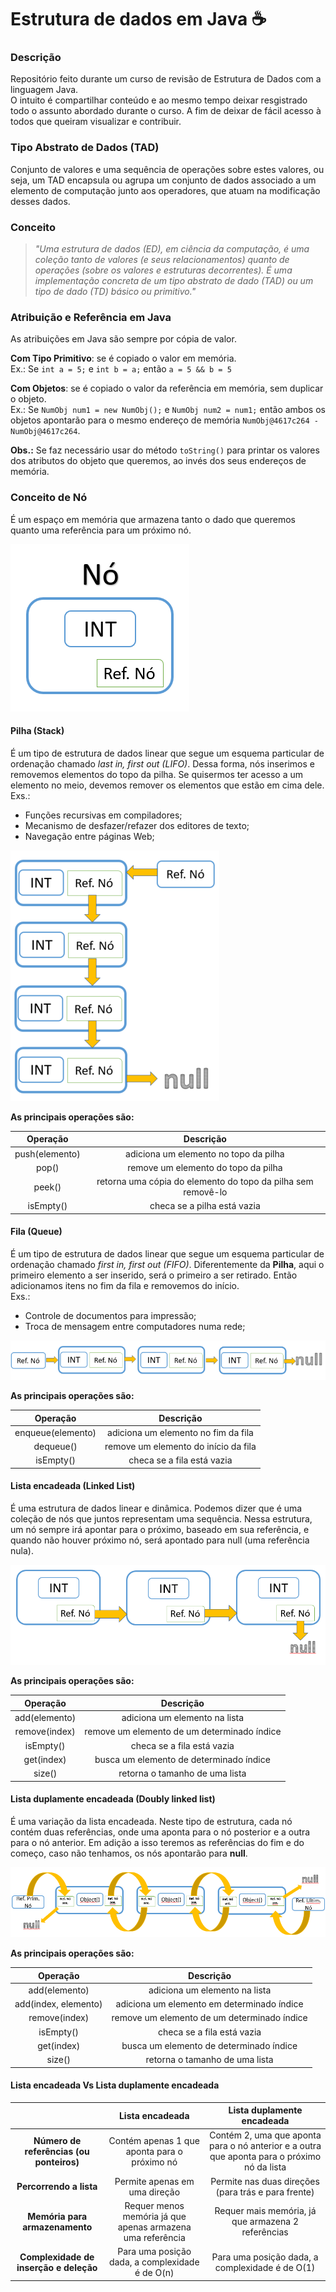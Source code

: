 # Estrutura de dados em Java  :coffee:

### Descrição  

Repositório feito durante um curso de revisão de Estrutura de Dados com a linguagem Java.  
O intuito é compartilhar conteúdo e ao mesmo tempo deixar resgistrado todo o assunto abordado durante o curso. A fim de deixar de fácil acesso à todos que queiram visualizar e contribuir.

### Tipo Abstrato de Dados (TAD)  

Conjunto de valores e uma sequência de operações sobre estes valores, ou seja, um TAD encapsula ou agrupa um conjunto de dados associado a um elemento de computação junto aos operadores, que atuam na modificação desses dados.

### Conceito  

> *"Uma estrutura de dados (ED), em ciência da computação, é uma coleção tanto de valores (e seus  relacionamentos) quanto de operações (sobre os valores e estruturas decorrentes). É uma implementação concreta de um tipo abstrato de dado (TAD) ou um tipo de dado (TD) básico ou primitivo."*

### Atribuição e Referência em Java  

As atribuições em Java são sempre por cópia de valor.  

**Com Tipo Primitivo**: se é copiado o valor em memória.  
Ex.: Se `int a = 5;` e `int b = a;` então `a = 5 && b = 5`  

**Com Objetos**: se é copiado o valor da referência em memória, sem duplicar o objeto.  
Ex.: Se `NumObj num1 = new NumObj();` e `NumObj num2 = num1;` então ambos os objetos apontarão para o mesmo endereço de memória `NumObj@4617c264 - NumObj@4617c264`.  

**Obs.:** Se faz necessário usar do método `toString()` para printar os valores dos atributos do objeto que queremos, ao invés dos seus endereços de memória.  

### Conceito de Nó  

É um espaço em memória que armazena tanto o dado que queremos quanto uma referência para um próximo nó.  

![Conceito de nó](img/no.png)  

#### Pilha (Stack)  

É um tipo de estrutura de dados linear que segue um esquema particular de ordenação chamado *last in, first out (LIFO)*. Dessa forma, nós inserimos e removemos elementos do topo da pilha. Se quisermos ter acesso a um elemento no meio, devemos remover os elementos que estão em cima dele.  
Exs.:  
- Funções recursivas em compiladores;  
- Mecanismo de desfazer/refazer dos editores de texto;  
- Navegação entre páginas Web;  

![Pilha](img/pilha.png)  

**As principais operações são:**  

|    Operação    |                           Descrição                          |
|:--------------:|:------------------------------------------------------------:|
| push(elemento) |             adiciona um elemento no topo da pilha            |
|      pop()     |              remove um elemento do topo da pilha             |
|     peek()     | retorna uma cópia do elemento do topo da pilha sem removê-lo |
|    isEmpty()   |                  checa se a pilha está vazia                 |  

#### Fila (Queue)  

É um tipo de estrutura de dados linear que segue um esquema particular de ordenação chamado *first in, first out (FIFO)*. Diferentemente da **Pilha**, aqui o primeiro elemento a ser inserido, será o primeiro a ser retirado. Então adicionamos itens no fim da fila e removemos do início.  
Exs.:  
- Controle de documentos para impressão;  
- Troca de mensagem entre computadores numa rede;  

![Fila](img/fila.png)   

**As principais operações são:**  

|      Operação     |               Descrição              |
|:-----------------:|:------------------------------------:|
| enqueue(elemento) |  adiciona um elemento no fim da fila |
|     dequeue()     | remove um elemento do início da fila |
|     isEmpty()     |      checa se a fila está vazia      |  

#### Lista encadeada (Linked List)  

É uma estrutura de dados linear e dinâmica. Podemos dizer que é uma coleção de nós que juntos representam uma sequência. Nessa estrutura, um nó sempre irá apontar para o próximo, baseado em sua referência, e quando não houver próximo nó, será apontado para null (uma referência nula).

![Lista encadeada](img/lista-encadeada.png)  

**As principais operações são:**  

|    Operação   |                  Descrição                  |
|:-------------:|:-------------------------------------------:|
| add(elemento) |        adiciona um elemento na lista        |
| remove(index) | remove um elemento de um determinado índice |
|   isEmpty()   |          checa se a fila está vazia         |
|   get(index)  |   busca um elemento de determinado índice   |
|     size()    |        retorna o tamanho de uma lista       |

#### Lista duplamente encadeada (Doubly linked list)

É uma variação da lista encadeada. Neste tipo de estrutura, cada nó contém duas referências, onde uma aponta para o nó posterior e a outra para o nó anterior. Em adição a isso teremos as referências do fim e do começo, caso não tenhamos, os nós apontarão para **null**.  

![Lista Duplamente Encadeada](img/lista-duplamente-encadeada.png)
  

**As principais operações são:**  

|       Operação       |                  Descrição                  |
|:--------------------:|:-------------------------------------------:|
|     add(elemento)    |        adiciona um elemento na lista        |
| add(index, elemento) |  adiciona um elemento em determinado índice |
|     remove(index)    | remove um elemento de um determinado índice |
|       isEmpty()      |          checa se a fila está vazia         |
|      get(index)      |   busca um elemento de determinado índice   |
|        size()        |        retorna o tamanho de uma lista       |

#### Lista encadeada Vs Lista duplamente encadeada

|                                          |                       Lista encadeada                      |                                  Lista duplamente encadeada                                 |
|:----------------------------------------:|:----------------------------------------------------------:|:-------------------------------------------------------------------------------------------:|
| **Número de referências (ou ponteiros)** |        Contém apenas 1 que aponta para o próximo nó        | Contém 2, uma que aponta para o nó anterior e a outra que aponta para o próximo nó da lista |
|          **Percorrendo a lista**         |                Permite apenas em uma direção               |                     Permite nas duas direções (para trás e para frente)                     |
|      **Memória para armazenamento**      | Requer menos memória já que apenas armazena uma referência |                      Requer mais memória, já que armazena 2 referências                     |
|  **Complexidade de inserção e deleção**  |       Para uma posição dada, a complexidade é de O(n)      |                       Para uma posição dada, a complexidade é de O(1)                       |
